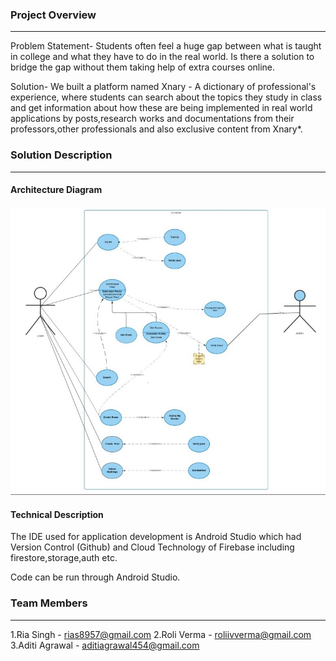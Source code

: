 ### Project Overview
----------------------------------

Problem Statement-
      Students often feel a huge gap between what is taught in college and what they have to do in the real world. Is there a solution         to bridge the gap without them taking help of extra courses online.
      
Solution-
      We built a platform named Xnary - A dictionary of professional's experience, where students can search about the topics they study      in class and get information about how these are being implemented in real world applications by posts,research works and      documentations from their professors,other professionals and also exclusive content from Xnary*.

### Solution Description
----------------------------------

#### Architecture Diagram

![](PPT/architechture%20diagram.jpeg)

#### Technical Description

The IDE used for application development is Android Studio which had Version Control (Github) and Cloud Technology of Firebase including firestore,storage,auth etc.

Code can be run through Android Studio.


### Team Members
----------------------------------

1.Ria Singh - rias8957@gmail.com
2.Roli Verma - roliivverma@gmail.com
3.Aditi Agrawal - aditiagrawal454@gmail.com

